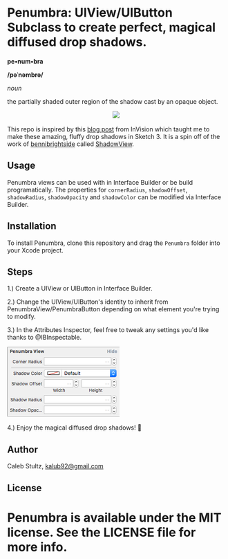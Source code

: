 # Penumbra: UIView/UIButton Subclass to create perfect, magical diffused drop shadows.
**pe•num•bra**

**/pəˈnəmbrə/**

*noun*

the partially shaded outer region of the shadow cast by an opaque object.

<p align="center">
  <img src="https://i.imgur.com/Jg0V9q6.png">
</p>

This repo is inspired by this [blog post](http://blog.invisionapp.com/how-to-make-the-perfect-diffused-drop-shadow/) from InVision which taught me to make these amazing, fluffy drop shadows in Sketch 3. It is a spin off of the work of [bennibrightside](https://github.com/bennibrightside) called [ShadowView](https://github.com/bennibrightside/ShadowView).

## Usage

Penumbra views can be used with in Interface Builder or be build programatically. The properties for `cornerRadius`, `shadowOffset`, `shadowRadius`, `shadowOpacity` and `shadowColor` can be modified via Interface Builder.

## Installation

To install Penumbra, clone this repository and drag the `Penumbra` folder into your Xcode project.

## Steps

1.) Create a UIView or UIButton in Interface Builder.

2.) Change the UIView/UIButton's identity to inherit from PenumbraView/PenumbraButton depending on what element you're trying to modify.

3.) In the Attributes Inspector, feel free to tweak any settings you'd like thanks to @IBInspectable.

![Screenshot](https://github.com/kalub92/Penumbra/blob/master/@IBInspectable.png)

4.) Enjoy the magical diffused drop shadows! 🔮

## Author

Caleb Stultz, kalub92@gmail.com

## License

Penumbra is available under the MIT license. See the LICENSE file for more info.
=======
